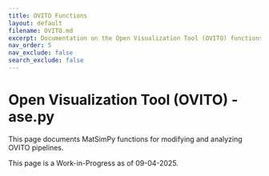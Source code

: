```yaml
---
title: OVITO Functions
layout: default
filename: OVITO.md
excerpt: Documentation on the Open Visualization Tool (OVITO) functions of this project.
nav_order: 5
nav_exclude: false
search_exclude: false
---
```


# Open Visualization Tool (OVITO) - ase.py

This page documents MatSimPy functions for modifying and analyzing OVITO pipelines.

This page is a Work-in-Progress as of 09-04-2025.
